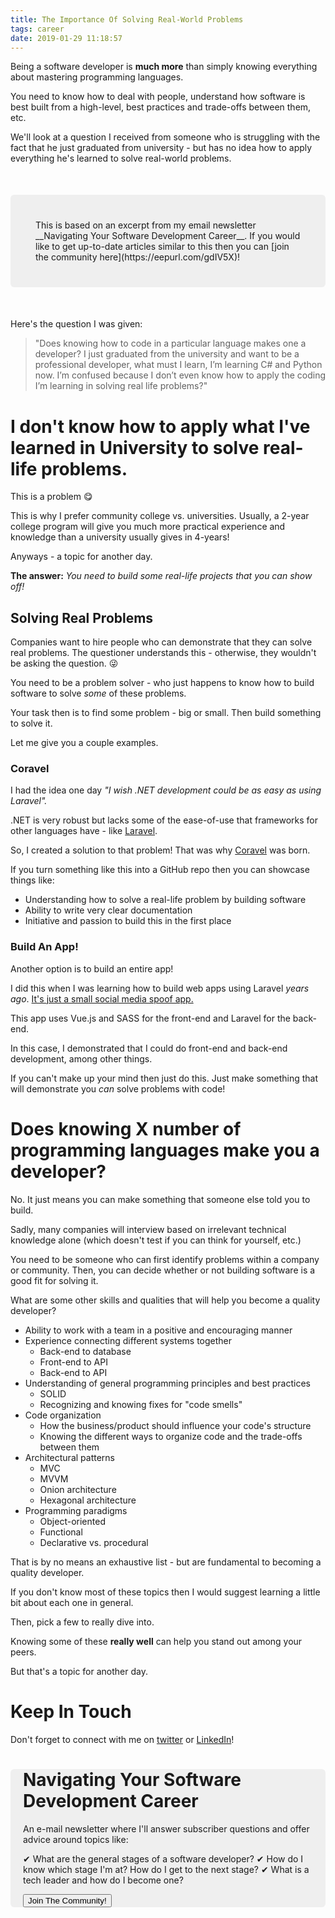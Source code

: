 ```yaml
---
title: The Importance Of Solving Real-World Problems
tags: career
date: 2019-01-29 11:18:57
---
```


Being a software developer is __much more__ than simply knowing everything about mastering programming languages.

You need to know how to deal with people, understand how software is best built from a high-level, best practices and trade-offs between them, etc.

We'll look at a question I received from someone who is struggling with the fact that he just graduated from university - but has no idea how to apply everything he's learned to solve real-world problems.

<!-- more -->

<div style="padding:40px; border-radius:6px; background-color: #efefef; margin-bottom:50px; margin-top:50px">This is based on an excerpt from my email newsletter __Navigating Your Software Development Career__. If you would like to get up-to-date articles similar to this then you can [join the community here](https://eepurl.com/gdIV5X)!
</div>

Here's the question I was given:

> "Does knowing how to code in a particular language makes one a developer? I just graduated from the university and want to be a professional developer, what must I learn, I’m learning C# and Python now. I’m confused because I don’t even know how to apply the coding I’m learning in solving real life problems?"

# I don't know how to apply what I've learned in University to solve real-life problems.

This is a problem 😋 

This is why I prefer community college vs. universities. Usually, a 2-year college program will give you much more practical experience and knowledge than a university usually gives in 4-years! 

Anyways - a topic for another day.

__The answer:__ _You need to build some real-life projects that you can show off!_

## Solving Real Problems

Companies want to hire people who can demonstrate that they can solve real problems. The questioner understands this - otherwise, they wouldn't be asking the question. 😜

You need to be a problem solver - who just happens to know how to build software to solve _some_ of these problems.

Your task then is to find some problem - big or small. Then build something to solve it. 

Let me give you a couple examples.

### Coravel

I had the idea one day _"I wish .NET development could be as easy as using Laravel"._

.NET is very robust but lacks some of the ease-of-use that frameworks for other languages have - like [Laravel](https://laravel.com/).

So, I created a solution to that problem! That was why [Coravel](https://github.com/jamesmh/coravel) was born.

If you turn something like this into a GitHub repo then you can showcase things like:

- Understanding how to solve a real-life problem by building software
- Ability to write very clear documentation
- Initiative and passion to build this in the first place

### Build An App!

Another option is to build an entire app!

I did this when I was learning how to build web apps using Laravel _years ago_. [It's just a small social media spoof app.](https://social.jamesmichaelhickey.com/)

This app uses Vue.js and SASS for the front-end and Laravel for the back-end.

In this case, I demonstrated that I could do front-end and back-end development, among other things.

If you can't make up your mind then just do this. Just make something that will demonstrate you _can_ solve problems with code!
 
# Does knowing X number of programming languages make you a developer?

No. It just means you can make something that someone else told you to build.

Sadly, many companies will interview based on irrelevant technical knowledge alone (which doesn't test if you can think for yourself, etc.)

You need to be someone who can first identify problems within a company or community. Then, you can decide whether or not building software is a good fit for solving it. 

What are some other skills and qualities that will help you become a quality developer?

- Ability to work with a team in a positive and encouraging manner
- Experience connecting different systems together
   - Back-end to database
   - Front-end to API
   - Back-end to API
- Understanding of general programming principles and best practices
   - SOLID
   - Recognizing and knowing fixes for "code smells"
- Code organization
   - How the business/product should influence your code's structure
   - Knowing the different ways to organize code and the trade-offs between them
- Architectural patterns
    - MVC
    - MVVM
    - Onion architecture
    - Hexagonal architecture
- Programming paradigms
    - Object-oriented
    - Functional
    - Declarative vs. procedural

That is by no means an exhaustive list - but are fundamental to becoming a quality developer.

If you don't know most of these topics then I would suggest learning a little bit about each one in general. 

Then, pick a few to really dive into.

Knowing some of these __really well__ can help you stand out among your peers. 

But that's a topic for another day.

# Keep In Touch

Don't forget to connect with me on [twitter](https://twitter.com/jamesmh_dev) or [LinkedIn](https://www.linkedin.com/in/jamesmhickey/)!

<div style="padding:0   20px; border-radius:6px; background-color: #efefef; margin-bottom:50px; margin-top:20px">
    <h1 class="margin-bottom:0"> Navigating Your Software Development Career
</h1>
An e-mail newsletter where I'll answer subscriber questions and offer advice around topics like:

✔ What are the general stages of a software developer?
✔ How do I know which stage I'm at? How do I get to the next stage?
✔ What is a tech leader and how do I become one?

<div class="text-center">
    <a href="http://eepurl.com/gdIV5X">
        <button class="btn btn-sign-up" style="margin-top:0;margin-bottom:0">Join The Community!</button>
    </a>
</div>
</div>


